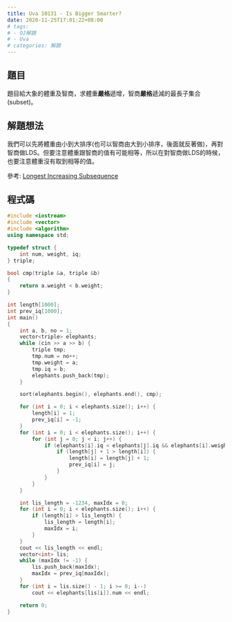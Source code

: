 ```yaml
---
title: Uva 10131 - Is Bigger Smarter?
date: 2020-11-25T17:01:22+08:00
# tags: 
# - OJ解題 
# - Uva
# categories: 解題
---
```

## 題目
題目給大象的體重及智商，求體重**嚴格**遞增，智商**嚴格**遞減的最長子集合(subset)。
<!-- more -->
## 解題想法
我們可以先將體重由小到大排序(也可以智商由大到小排序，後面就反著做)，再對智商做LDS。但要注意體重跟智商的值有可能相等，所以在對智商做LDS的時候，也要注意體重沒有取到相等的值。

參考: [Longest Increasing Subsequence](http://web.ntnu.edu.tw/~algo/LongestIncreasingSubsequence.html)
## 程式碼
```cpp
#include <iostream>
#include <vector>
#include <algorithm>
using namespace std;

typedef struct {
    int num, weight, iq;
} triple;

bool cmp(triple &a, triple &b)
{
    return a.weight < b.weight;
}

int length[1000];
int prev_iq[1000];
int main()
{
    int a, b, no = 1;
    vector<triple> elephants;
    while (cin >> a >> b) {
        triple tmp;
        tmp.num = no++;
        tmp.weight = a;
        tmp.iq = b;
        elephants.push_back(tmp);
    }

    sort(elephants.begin(), elephants.end(), cmp);

    for (int i = 0; i < elephants.size(); i++) {
        length[i] = 1;
        prev_iq[i] = -1;
    }
    for (int i = 0; i < elephants.size(); i++) {
        for (int j = 0; j < i; j++) {
            if (elephants[i].iq < elephants[j].iq && elephants[i].weight > elephants[j].weight) {   // 前面條件為智商，後面條件為確保體重沒取到相等的
                if (length[j] + 1 > length[i]) {
                    length[i] = length[j] + 1;
                    prev_iq[i] = j;
                }
            }
        }
    }

    int lis_length = -1234, maxIdx = 0;
    for (int i = 0; i < elephants.size(); i++) {
        if (length[i] > lis_length) {
            lis_length = length[i];
            maxIdx = i;
        }
    }
    cout << lis_length << endl;
    vector<int> lis;
    while (maxIdx != -1) {
        lis.push_back(maxIdx);
        maxIdx = prev_iq[maxIdx];
    }
    for (int i = lis.size() - 1; i >= 0; i--)
        cout << elephants[lis[i]].num << endl;

    return 0;
}
```